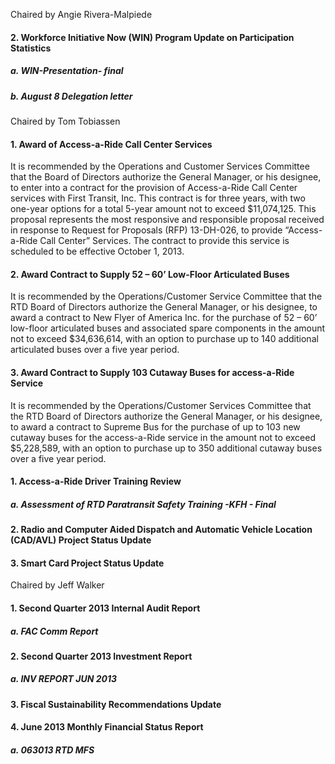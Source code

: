 Chaired by Angie Rivera-Malpiede

#### 2. Workforce Initiative Now (WIN) Program Update on Participation Statistics

##### a. WIN-Presentation- final

##### b. August 8 Delegation letter

Chaired by Tom Tobiassen

#### 1. Award of Access-a-Ride Call Center Services

It is recommended by the Operations and Customer Services Committee that the Board of Directors authorize the General Manager, or his designee, to enter into a contract for the provision of Access-a-Ride Call Center services with First Transit, Inc. This contract is for three years, with two one-year options for a total 5-year amount not to exceed $11,074,125. This proposal represents the most responsive and responsible proposal received in response to Request for Proposals (RFP) 13-DH-026, to provide “Access-a-Ride Call Center” Services. The contract to provide this service is scheduled to be effective October 1, 2013.

#### 2. Award Contract to Supply 52 – 60’ Low-Floor Articulated Buses

It is recommended by the Operations/Customer Service Committee that the RTD Board of Directors authorize the General Manager, or his designee, to award a contract to New Flyer of America Inc. for the purchase of 52 – 60’ low-floor articulated buses and associated spare components in the amount not to exceed $34,636,614, with an option to purchase up to 140 additional articulated buses over a five year period.

#### 3. Award Contract to Supply 103 Cutaway Buses for access-a-Ride Service

It is recommended by the Operations/Customer Services Committee that the RTD Board of Directors authorize the General Manager, or his designee, to award a contract to Supreme Bus for the purchase of up to 103 new cutaway buses for the access-a-Ride service in the amount not to exceed $5,228,589, with an option to purchase up to 350 additional cutaway buses over a five year period.

#### 1. Access-a-Ride Driver Training Review

##### a. Assessment of RTD Paratransit Safety Training -KFH - Final

#### 2. Radio and Computer Aided Dispatch and Automatic Vehicle Location (CAD/AVL) Project Status Update

#### 3. Smart Card Project Status Update

Chaired by Jeff Walker

#### 1. Second Quarter 2013 Internal Audit Report

##### a. FAC Comm Report

#### 2. Second Quarter 2013 Investment Report

##### a. INV REPORT JUN 2013

#### 3. Fiscal Sustainability Recommendations Update

#### 4. June 2013 Monthly Financial Status Report

##### a. 063013 RTD MFS